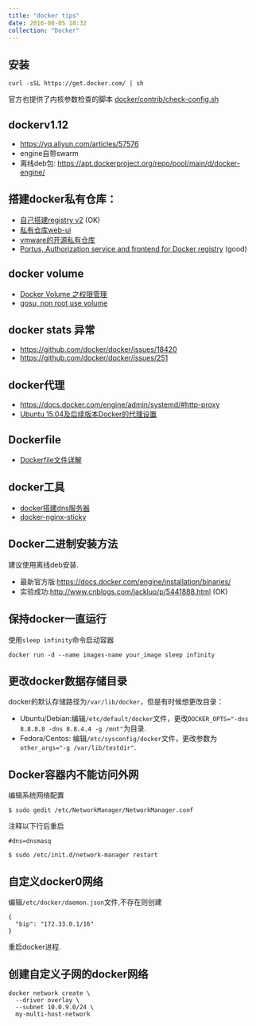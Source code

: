 ```yaml
---
title: "docker tips"
date: 2016-08-05 18:32
collection: "Docker"
---
```


## 安装 ##

```
curl -sSL https://get.docker.com/ | sh
```

官方也提供了内核参数检查的脚本 [docker/contrib/check-config.sh](https://github.com/docker/docker/blob/master/contrib/check-config.sh)

## dockerv1.12

+ https://yq.aliyun.com/articles/57576
+ engine自带swarm
+ 离线deb包: https://apt.dockerproject.org/repo/pool/main/d/docker-engine/  

## 搭建docker私有仓库：
 
+ [自己搭建registry v2](http://www.zimug.com/317.html) (OK)
+ [私有仓库web-ui](https://github.com/kwk/docker-registry-frontend)
+ [vmware的开源私有仓库](https://github.com/vmware/harbor)
+ [Portus, Authorization service and frontend for Docker registry](https://github.com/SUSE/Portus) (good)

## docker volume

+ [Docker Volume 之权限管理](https://yq.aliyun.com/articles/53990)
+ [gosu, non root use volume](https://github.com/tianon/gosu)

## docker stats 异常

+ https://github.com/docker/docker/issues/18420
+ https://github.com/docker/docker/issues/251

## docker代理

+ https://docs.docker.com/engine/admin/systemd/#http-proxy
+ [Ubuntu 15.04及后续版本Docker的代理设置](http://www.jianshu.com/p/ab38818ecd83)

## Dockerfile

+ [Dockerfile文件详解](https://hujb2000.gitbooks.io/docker-flow-evolution/content/cn/basis/dockerfiledetail.html)

## docker工具

+ [docker搭建dns服务器](http://www.coderli.com/config-dnsmasq-using-docker/)
+ [docker-nginx-sticky](https://github.com/dawidmalina/docker-nginx-sticky)

## Docker二进制安装方法

建议使用离线deb安装.

+ 最新官方版:https://docs.docker.com/engine/installation/binaries/    
+ 实验成功:http://www.cnblogs.com/jackluo/p/5441888.html (OK)

## 保持docker一直运行

使用`sleep infinity`命令启动容器
```
docker run -d --name images-name your_image sleep infinity
```

## 更改docker数据存储目录 ##

docker的默认存储路径为`/var/lib/docker`，但是有时候想更改目录：

+ Ubuntu/Debian:编辑`/etc/default/docker`文件，更改`DOCKER_OPTS="-dns 8.8.8.8 -dns 8.8.4.4 -g /mnt"`为目录.
+ Fedora/Centos: 编辑`/etc/sysconfig/docker`文件，更改参数为`other_args="-g /var/lib/testdir"`.


## Docker容器内不能访问外网

编辑系统网络配置

```
$ sudo gedit /etc/NetworkManager/NetworkManager.conf
```
注释以下行后重启

```
#dns=dnsmasq

$ sudo /etc/init.d/network-manager restart
```


## 自定义docker0网络

编辑`/etc/docker/daemon.json`文件,不存在则创建

```
{
  "bip": "172.33.0.1/16"
}
```
重启docker进程.

## 创建自定义子网的docker网络

```
docker network create \
  --driver overlay \
  --subnet 10.0.9.0/24 \
  my-multi-host-network
```
